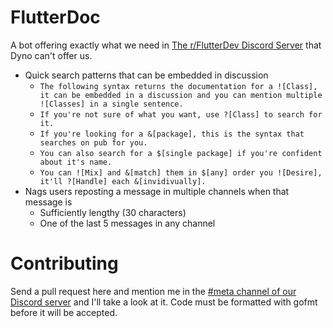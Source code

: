 # FlutterDoc

A bot offering exactly what we need in [The r/FlutterDev Discord Server](https://discord.gg/rflutterdev) that Dyno can't offer us.
* Quick search patterns that can be embedded in discussion
  * `The following syntax returns the documentation for a ![Class], it can be embedded in a discussion and you can mention multiple ![Classes] in a single sentence.`
  * `If you're not sure of what you want, use ?[Class] to search for it.`
  * `If you're looking for a &[package], this is the syntax that searches on pub for you.`
  * `You can also search for a $[single package] if you're confident about it's name.`
  * `You can ![Mix] and &[match] them in $[any] order you ![Desire], it'll ?[Handle] each &[invidivually].`
* Nags users reposting a message in multiple channels when that message is
  * Sufficiently lengthy (30 characters)
  * One of the last 5 messages in any channel

# Contributing

Send a pull request here and mention me in the [#meta channel of our Discord server](https://discord.com/channels/420324994703163402/421444762956988418) and I'll take a look at it.
Code must be formatted with gofmt before it will be accepted.
